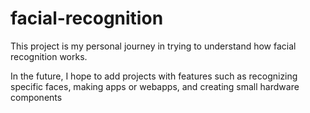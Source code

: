 # facial-recognition

This project is my personal journey in trying to understand how facial recognition works.

In the future, I hope to add projects with features such as recognizing specific faces, making apps or webapps, and creating small hardware components
